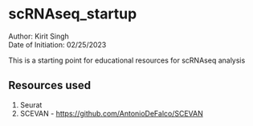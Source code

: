 # scRNAseq_startup
Author: Kirit Singh  
Date of Initiation: 02/25/2023

This is a starting point for educational resources for scRNAseq analysis

## Resources used
1. Seurat
2. SCEVAN - https://github.com/AntonioDeFalco/SCEVAN
